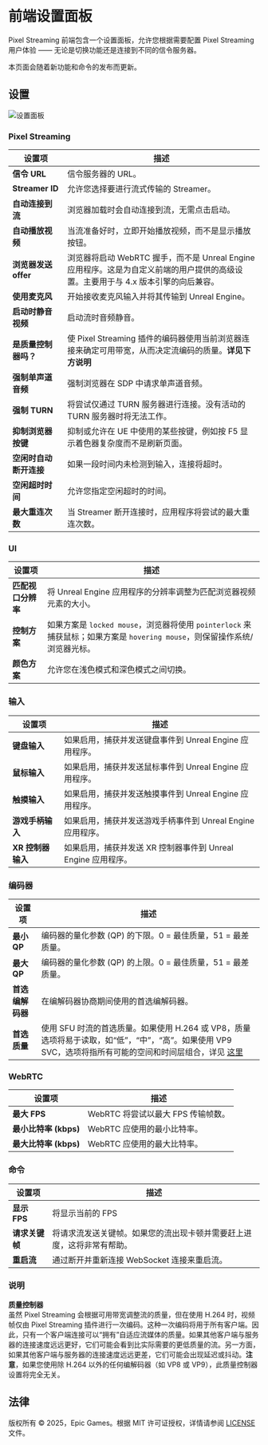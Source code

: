 # 前端设置面板

Pixel Streaming 前端包含一个设置面板，允许您根据需要配置 Pixel Streaming 用户体验 —— 无论是切换功能还是连接到不同的信令服务器。

本页面会随着新功能和命令的发布而更新。

## 设置
![设置面板](Resources/Images/settings-panel.png)

### Pixel Streaming

| **设置项** | **描述** |
| --- | --- |
| **信令 URL** | 信令服务器的 URL。 |
| **Streamer ID** | 允许您选择要进行流式传输的 Streamer。 |
| **自动连接到流** | 浏览器加载时会自动连接到流，无需点击启动。 |
| **自动播放视频** | 当流准备好时，立即开始播放视频，而不是显示播放按钮。 |
| **浏览器发送 offer** | 浏览器将启动 WebRTC 握手，而不是 Unreal Engine 应用程序。这是为自定义前端的用户提供的高级设置。主要用于与 4.x 版本引擎的向后兼容。 |
| **使用麦克风** | 开始接收麦克风输入并将其传输到 Unreal Engine。 |
| **启动时静音视频** | 启动流时音频静音。 |
| **是质量控制器吗？** | 使 Pixel Streaming 插件的编码器使用当前浏览器连接来确定可用带宽，从而决定流编码的质量。**详见下方说明** |
| **强制单声道音频** | 强制浏览器在 SDP 中请求单声道音频。 |
| **强制 TURN** | 将尝试仅通过 TURN 服务器进行连接。没有活动的 TURN 服务器时将无法工作。 |
| **抑制浏览器按键** | 抑制或允许在 UE 中使用的某些按键，例如按 F5 显示着色器复杂度而不是刷新页面。 |
| **空闲时自动断开连接** | 如果一段时间内未检测到输入，连接将超时。 |
| **空闲超时时间** | 允许您指定空闲超时的时间。 |
| **最大重连次数** | 当 Streamer 断开连接时，应用程序将尝试的最大重连次数。 |

### UI
| **设置项** | **描述** |
| --- | --- |
| **匹配视口分辨率** | 将 Unreal Engine 应用程序的分辨率调整为匹配浏览器视频元素的大小。 |
| **控制方案** | 如果方案是 `locked mouse`，浏览器将使用 `pointerlock` 来捕获鼠标；如果方案是 `hovering mouse`，则保留操作系统/浏览器光标。 |
| **颜色方案** | 允许您在浅色模式和深色模式之间切换。 |

### 输入
| **设置项** | **描述** |
| --- | --- |
| **键盘输入** | 如果启用，捕获并发送键盘事件到 Unreal Engine 应用程序。 |
| **鼠标输入** | 如果启用，捕获并发送鼠标事件到 Unreal Engine 应用程序。 |
| **触摸输入** | 如果启用，捕获并发送触摸事件到 Unreal Engine 应用程序。 |
| **游戏手柄输入** | 如果启用，捕获并发送游戏手柄事件到 Unreal Engine 应用程序。 |
| **XR 控制器输入** | 如果启用，捕获并发送 XR 控制器事件到 Unreal Engine 应用程序。 |

### 编码器
| **设置项** | **描述** |
| --- | --- |
| **最小 QP** | 编码器的量化参数 (QP) 的下限。0 = 最佳质量，51 = 最差质量。 |
| **最大 QP** | 编码器的量化参数 (QP) 的上限。0 = 最佳质量，51 = 最差质量。 |
| **首选编解码器** | 在编解码器协商期间使用的首选编解码器。 |
| **首选质量** | 使用 SFU 时流的首选质量。如果使用 H.264 或 VP8，质量选项将易于读取，如“低”，“中”，“高”。如果使用 VP9 SVC，选项将指所有可能的空间和时间层组合，详见 [这里](https://www.w3.org/TR/webrtc-svc/#scalabilitymodes*) |

### WebRTC
| **设置项** | **描述** |
| --- | --- |
| **最大 FPS** | WebRTC 将尝试以最大 FPS 传输帧数。 |
| **最小比特率 (kbps)** | WebRTC 应使用的最小比特率。 |
| **最大比特率 (kbps)** | WebRTC 应使用的最大比特率。 |

### 命令
| **设置项** | **描述** |
| --- | --- |
| **显示 FPS** | 将显示当前的 FPS |
| **请求关键帧** | 将请求流发送关键帧。如果您的流出现卡顿并需要赶上进度，这将非常有帮助。 |
| **重启流** | 通过断开并重新连接 WebSocket 连接来重启流。 |

### 说明

**质量控制器**  
虽然 Pixel Streaming 会根据可用带宽调整流的质量，但在使用 H.264 时，视频帧仅由 Pixel Streaming 插件进行一次编码。这种一次编码将用于所有客户端。因此，只有一个客户端连接可以“拥有”自适应流媒体的质量。如果其他客户端与服务器的连接速度远远更好，它们可能会看到比实际需要的更低质量的流。另一方面，如果其他客户端与服务器的连接速度远远更差，它们可能会出现延迟或抖动。**注意**，如果您使用除 H.264 以外的任何编解码器（如 VP8 或 VP9），此质量控制器设置将完全无关。

## 法律

版权所有 &copy; 2025，Epic Games。根据 MIT 许可证授权，详情请参阅 [LICENSE](../../LICENSE.md) 文件。
